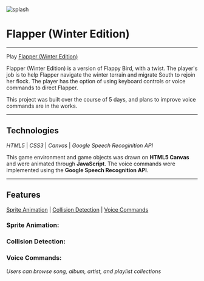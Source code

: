 ![splash](https://media.giphy.com/media/26mZGEi6KH3zNhN7vh/source.gif)

# Flapper (Winter Edition)

---

Play [Flapper (Winter Edition)](https://spark1031.github.io/flapper-voice/)

Flapper (Winter Edition) is a version of Flappy Bird, with a twist. The player's job is to help Flapper navigate the winter terrain and migrate South to rejoin her flock. The player has the option of using keyboard controls or voice commands to direct Flapper.

This project was built over the course of 5 days, and plans to improve voice commands are in the works.

---

## Technologies
*HTML5* | *CSS3* | *Canvas* | *Google Speech Recoginition API*

This game environment and game objects was drawn on **HTML5 Canvas** and were animated through **JavaScript**. The voice commands were implemented using the **Google Speech Recognition API**. 

---

## Features
[Sprite Animation](#sprite-animation) | [Collision Detection](#collision-detection) | [Voice Commands](#voice-commands)

### Sprite Animation:


### Collision Detection: 


### Voice Commands: 
*Users can browse song, album, artist, and playlist collections*

